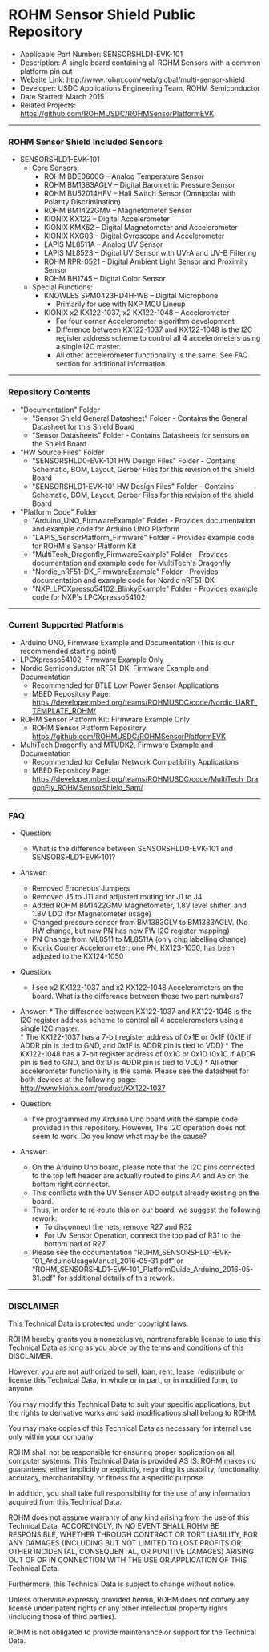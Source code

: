 # ROHM Sensor Shield Public Repository
* Applicable Part Number: SENSORSHLD1-EVK-101
* Description:  A single board containing all ROHM Sensors with a common platform pin out
* Website Link: http://www.rohm.com/web/global/multi-sensor-shield
* Developer: USDC Applications Engineering Team, ROHM Semiconductor
* Date Started: March 2015
* Related Projects: https://github.com/ROHMUSDC/ROHMSensorPlatformEVK

----
### ROHM Sensor Shield Included Sensors
* SENSORSHLD1-EVK-101
  * Core Sensors:
    * ROHM BDE0600G – Analog Temperature Sensor
    * ROHM BM1383AGLV – Digital Barometric Pressure Sensor
    * ROHM BU52014HFV – Hall Switch Sensor (Omnipolar with Polarity Discrimination)
    * ROHM BM1422GMV – Magnetometer Sensor
    * KIONIX KX122 – Digital Accelerometer
    * KIONIX KMX62 – Digital Magnetometer and Accelerometer
    * KIONIX KXG03 – Digital Gyroscope and Accelerometer
    * LAPIS ML8511A – Analog UV Sensor
    * LAPIS ML8523 – Digital UV Sensor with UV-A and UV-B Filtering
    * ROHM RPR-0521 – Digital Ambient Light Sensor and Proximity Sensor
    * ROHM BH1745 – Digital Color Sensor
  * Special Functions:
    * KNOWLES SPM0423HD4H-WB – Digital Microphone
      * Primarily for use with NXP MCU Lineup
    * KIONIX x2 KX122-1037, x2 KX122-1048 – Accelerometer
      * For four corner Accelerometer algorithm development
      * Difference between KX122-1037 and KX122-1048 is the I2C register address scheme to control all 4 accelerometers using a single I2C master.  
	  * All other accelerometer functionality is the same.  See FAQ section for additional information.

----
### Repository Contents
* "Documentation" Folder
  * "Sensor Shield General Datasheet" Folder - Contains the General Datasheet for this Shield Board
  * "Sensor Datasheets" Folder - Contains Datasheets for sensors on the Shield Board
* "HW Source Files" Folder 
  * "SENSORSHLD0-EVK-101 HW Design Files" Folder - Contains Schematic, BOM, Layout, Gerber Files for this revision of the Shield Board
  * "SENSORSHLD1-EVK-101 HW Design Files" Folder - Contains Schematic, BOM, Layout, Gerber Files for this revision of the shield Board
* "Platform Code" Folder
  * "Arduino_UNO_FirmwareExample" Folder - Provides documentation and example code for Arduino UNO Platform
  * "LAPIS_SensorPlatform_Firmware" Folder - Provides example code for ROHM's Sensor Platform Kit
  * "MultiTech_Dragonfly_FirmwareExample" Folder - Provides documentation and example code for MultiTech's Dragonfly
  * "Nordic_nRF51-DK_FirmwareExample" Folder - Provides documentation and example code for Nordic nRF51-DK
  * "NXP_LPCXpresso54102_BlinkyExample" Folder - Provides example code for NXP's LPCXpresso54102

----
### Current Supported Platforms
* Arduino UNO, Firmware Example and Documentation (This is our recommended starting point)
* LPCXpresso54102, Firmware Example Only
* Nordic Semiconductor nRF51-DK, Firmware Example and Documentation 
	*  Recommended for BTLE Low Power Sensor Applications
    *  MBED Repository Page: https://developer.mbed.org/teams/ROHMUSDC/code/Nordic_UART_TEMPLATE_ROHM/
* ROHM Sensor Platform Kit: Firmware Example  Only
	*  ROHM Sensor Platform Repository: https://github.com/ROHMUSDC/ROHMSensorPlatformEVK
* MultiTech Dragonfly and MTUDK2, Firmware Example and Documentation
	*  Recommended for Cellular Network Compatibility Applications
    *  MBED Repository Page: https://developer.mbed.org/teams/ROHMUSDC/code/MultiTech_DragonFly_ROHMSensorShield_Sam/

----
### FAQ
* Question:
	* What is the difference between SENSORSHLD0-EVK-101 and SENSORSHLD1-EVK-101?
* Answer:
	* Removed Erroneous Jumpers
	* Removed J5 to J11 and adjusted routing for J1 to J4
	* Added ROHM BM1422GMV Magnetometer, 1.8V level shifter, and 1.8V LDO (for Magnetometer usage)
	* Changed pressure sensor from BM1383GLV to BM1383AGLV.  (No HW change, but new PN has new FW I2C register mapping)
	* PN Change from ML8511 to ML8511A (only chip labelling change)
	* Kionix Corner Accelerometer: one PN, KX123-1050, has been adjusted to the KX124-1050
	
* Question:
	* I see x2 KX122-1037 and x2 KX122-1048 Accelerometers on the board.  What is the difference between these two part numbers?
* Answer: 
	  * The difference between KX122-1037 and KX122-1048 is the I2C register address scheme to control all 4 accelerometers using a single I2C master.  
	  * The KX122-1037 has a 7-bit register address of 0x1E or 0x1F (0x1E if ADDR pin is tied to GND, and 0x1F is ADDR pin is tied to VDD)
	  * The KX122-1048 has a 7-bit register address of 0x1C or 0x1D (0x1C if ADDR pin is tied to GND, and 0x1D is ADDR pin is tied to VDD)
	  * All other accelerometer functionality is the same.  Please see the datasheet for both devices at the following page: http://www.kionix.com/product/KX122-1037

* Question:
	* I've programmed my Arduino Uno board with the sample code provided in this repository.  However, The I2C operation does not seem to work. Do you know what may be the cause?
* Answer:
	* On the Arduino Uno board, please note that the I2C pins connected to the top left header are actually routed to pins A4 and A5 on the bottom right connector.  
	* This conflicts with the UV Sensor ADC output already existing on the board.  
	* Thus, in order to re-route this on our board, we suggest the following rework:
		* To disconnect the nets, remove R27 and R32
		* For UV Sensor Operation, connect the top pad of R31 to the bottom pad of R27
	* Please see the documentation "ROHM_SENSORSHLD1-EVK-101_ArduinoUsageManual_2016-05-31.pdf" or "ROHM_SENSORSHLD1-EVK-101_PlatformGuide_Arduino_2016-05-31.pdf" for additional details of this rework.	

----
### DISCLAIMER
This Technical Data is protected under copyright laws.

ROHM hereby grants you a nonexclusive, nontransferable license to use this Technical Data 
as long as you abide by the terms and conditions of this DISCLAIMER. 

However, you are not authorized to sell, loan, rent, lease, redistribute or license this Technical Data, 
in whole or in part, or in modified form, to anyone.

You may modify this Technical Data to suit your specific applications, 
but the rights to derivative works and said modifications shall belong to ROHM. 

You may make copies of this Technical Data as necessary for internal use only within your company.

ROHM shall not be responsible for ensuring proper application on all computer systems.
This Technical Data is provided AS IS. ROHM makes no guarantees, either implicitly or explicitly, 
regarding its usability, functionality, accuracy, merchantability, or fitness for a specific purpose.

In addition, you shall take full responsibility for the use of any information acquired from this Technical Data. 

ROHM does not assume warranty of any kind arising from the use of this Technical Data. ACCORDINGLY, 
IN NO EVENT SHALL ROHM BE RESPONSIBLE, WHETHER THROUGH CONTRACT OR TORT LIABILITY, 
FOR ANY DAMAGES (INCLUDING BUT NOT LIMITED TO LOST PROFITS OR OTHER INCIDENTAL, CONSEQUENTAL, 
OR PUNITIVE DAMAGES) ARISING OUT OF OR IN CONNECTION WITH THE USE OR APPLICATION OF THIS Technical Data.

Furthermore, this Technical Data is subject to change without notice.

Unless otherwise expressly provided herein, ROHM does not convey any license under patent rights 
or any other intellectual property rights (including those of third parties).

ROHM is not obligated to provide maintenance or support for the Technical Data.